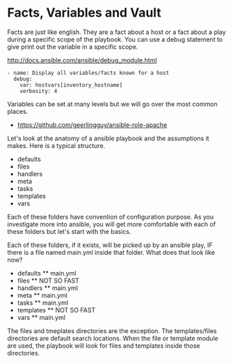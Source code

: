 Facts, Variables and Vault
===

Facts are just like english. They are a fact about a host or a fact about a play during a specific scope of the playbook. You can use a debug statement to give print out the variable in a specific scope.

http://docs.ansible.com/ansible/debug_module.html

```
- name: Display all variables/facts known for a host
  debug:
    var: hostvars[inventory_hostname]
    verbosity: 4
```

Variables can be set at many levels but we will go over the most common places.
* https://github.com/geerlingguy/ansible-role-apache

Let's look at the anatomy of a ansible playbook and the assumptions it makes. Here is a typical structure.

* defaults
* files
* handlers
* meta
* tasks
* templates
* vars

Each of these folders have convention of configuration purpose. As you investigate more into ansible, you will get more comfortable with each of these folders but let's start with the basics.

Each of these folders, if it exists, will be picked up by an ansible play, IF there is a file named main.yml inside that folder. What does that look like now?

* defaults
** main.yml
* files
** NOT SO FAST
* handlers
** main.yml
* meta
** main.yml
* tasks
** main.yml
* templates
** NOT SO FAST
* vars
** main.yml

The files and tmeplates directories are the exception. The templates/files directories are default search locations. When the file or template module are used, the playbook will look for files and templates inside those directories.


